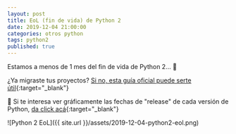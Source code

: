 ```yaml
---
layout: post
title: EoL (fin de vida) de Python 2
date: 2019-12-04 21:00:00
categories: otros python
tags: python2
published: true
---
```



Estamos a menos de 1 mes del fin de vida de Python 2... 🐍

¿Ya migraste tus proyectos? [Si no, esta guía oficial puede serte útil](https://docs.python.org/3/howto/pyporting.html){:target="_blank"}

📌 Si te interesa ver gráficamente las fechas de "release" de cada versión de Python, [da click acá](https://python-release-cycle.glitch.me){:target="_blank"}

![Python 2 EoL]({{ site.url }}/assets/2019-12-04-python2-eol.png)
